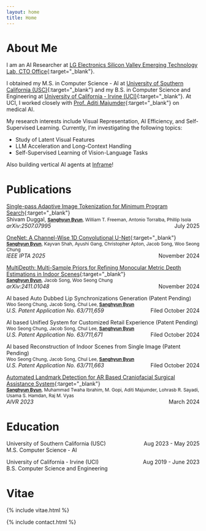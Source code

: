 ```yaml
---
layout: home
title: Home
---
```


# About Me

I am an AI Researcher at [LG Electronics Silicon Valley Emerging Technology Lab, CTO Office](https://www.lg.com/us){:target="_blank"}. 

I obtained my M.S. in Computer Science - AI at [University of Southern California (USC)](https://viterbischool.usc.edu){:target="_blank"} and my B.S. in Computer Science and Engineering at [University of California - Irvine (UCI)](https://cs.ics.uci.edu){:target="_blank"}. At UCI, I worked closely with [Prof. Aditi Majumder](https://ics.uci.edu/~majumder/){:target="_blank"} on medical AI.

My research interests include Visual Representation, AI Efficiency, and Self-Supervised Learning. Currently, I'm investigating the following topics:
- Study of Latent Visual Features
- LLM Acceleration and Long-Context Handling
- Self-Supervised Learning of Vision-Language Tasks

Also building vertical AI agents at [Inframe](https://inframeai.com)!

# Publications
[Single-pass Adaptive Image Tokenization for Minimum Program Search](https://arxiv.org/pdf/2507.07995){:target="_blank"}
<br/>
Shivam Duggal, <span style="font-size:0.85em"><u><b>Sanghyun Byun</b></u>, William T. Freeman, Antonio Torralba, Phillip Isola</span>
<br/>
<i>arXiv:2507.07995</i>
<span style="float:right;">July 2025</span>

[OneNet: A Channel-Wise 1D Convolutional U-Net](https://arxiv.org/abs/2411.09838){:target="_blank"}
<br/>
<span style="font-size:0.85em"><u><b>Sanghyun Byun</b></u>, Kayvan Shah, Ayushi Gang, Christopher Apton, Jacob Song, Woo Seong Chung</span>
<br/>
<i>IEEE IPTA 2025</i>
<span style="float:right;">November 2024</span>

[MultiDepth: Multi-Sample Priors for Refining Monocular Metric Depth Estimations in Indoor Scenes](https://arxiv.org/abs/2411.01048){:target="_blank"}
<br/>
<span style="font-size:0.85em"><u><b>Sanghyun Byun</b></u>, Jacob Song, Woo Seong Chung</span>
<br/>
<i>arXiv:2411.01048</i>
<span style="float:right;">November 2024</span>

AI based Auto Dubbed Lip Synchronizations Generation (Patent Pending)
<br/>
<span style="font-size:0.85em">Woo Seong Chung, Jacob Song, Chul Lee, <u><b>Sanghyun Byun</b></u></span>
<br/>
<i>U.S. Patent Application No. 63/711,659</i>
<span style="float:right;">Filed October 2024</span>

AI based Unified System for Customized Retail Experience (Patent Pending)
<br/>
<span style="font-size:0.85em">Woo Seong Chung, Jacob Song, Chul Lee, <u><b>Sanghyun Byun</b></u></span>
<br/>
<i>U.S. Patent Application No. 63/711,671</i>
<span style="float:right;">Filed October 2024</span>

AI based Reconstruction of Indoor Scenes from Single Image (Patent Pending)
<br/>
<span style="font-size:0.85em">Woo Seong Chung, Jacob Song, Chul Lee, <u><b>Sanghyun Byun</b></u></span>
<br/>
<i>U.S. Patent Application No. 63/711,663</i>
<span style="float:right;">Filed October 2024</span>

[Automated Landmark Detection for AR Based Craniofacial Surgical Assistance System](https://link.springer.com/chapter/10.1007/978-981-99-9018-4_5){:target="_blank"}
<br/>
<span style="font-size:0.85em"><u><b>Sanghyun Byun</b></u>, Muhammad Twaha Ibrahim, M. Gopi, Aditi Majumder, Lohrasb R. Sayadi, Usama S. Hamdan, Raj M. Vyas</span>
<br/>
<i>AIVR 2023</i>
<span style="float:right;">March 2024</span>

# Education
University of Southern California (USC)
<span style="float:right;">Aug 2023 - May 2025</span>
<br/>
<span style="color:var(--color-text-highlight)">M.S. Computer Science - AI</span>

University of California - Irvine (UCI)
<span style="float:right;">Aug 2019 - June 2023</span>
<br/>
<span style="color:var(--color-text-highlight)">B.S. Computer Science and Engineering</span>

# Vitae
{% include vitae.html %}

{% include contact.html %}

